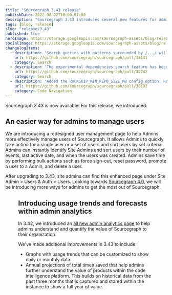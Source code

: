 ```yaml
---
title: "Sourcegraph 3.43 release"
publishDate: 2022-08-22T10:00-07:00
description: "Sourcegraph 3.43 introduces several new features for admins, including a newly redesigned user management page as well as annual forecasting for admin analytics."
tags: [blog, release]
slug: "release/3.43"
published: true
heroImage: https://storage.googleapis.com/sourcegraph-assets/blog/release-post/3.43/sourcegraph-3-43.png
socialImage: https://storage.googleapis.com/sourcegraph-assets/blog/release-post/3.43/sourcegraph-3-43.png
changelogItems:
  - description: 'Search queries with patterns surrounded by /.../ will now be interpreted as regular expressions. New queries and code monitors will interpret /.../ as regular expressions too. Existing search links or code monitors are unaffected. In the rare event where older links rely on the literal meaning of /.../, the string will be automatically quoted in a content filter, preserving the original meaning. If you happen to use an existing older link and want /.../ to work as a regular expression, add patterntype:standard to the query. '
    url: https://github.com/sourcegraph/sourcegraph/pull/38141
    category: Search
  - description: 'The experimental dependencies search feature has been removed, including the repo:deps(...) search predicate and the site configuration options codeIntelLockfileIndexing.enabled and experimentalFeatures.dependenciesSearch.'
    url: https://github.com/sourcegraph/sourcegraph/pull/39742
    category: Search
  - description: 'Added the ROCKSKIP_MIN_REPO_SIZE_MB config option. Rockskip is automatically used for repositories over the set size (which defaults to 1GB) which helps to improve the loading speed of symbols for large repos.'
    url: https://github.com/sourcegraph/sourcegraph/pull/38192
    category: Code Navigation
---
```


Sourcegraph 3.43 is now available! For this release, we introduced:

## An easier way for admins to manage users

We are introducing a redesigned user management page to help Admins more effectively manage users of Sourcegraph. It allows Admins to quickly take action for a single user or a set of users and sort users by set criteria. Admins can instantly identify Site Admins and sort users by their number of events, last active date, and when the users was created. Admins save time by performing bulk actions such as force sign-out, reset password, promote a user to a Admin, and delete a user. 

After upgrading to 3.43, site admins can find this enhanced page under Site Admin > Users & Auth > Users. Looking towards [Sourcegraph 4.0](https://about.sourcegraph.com/sourcegraph-4), we will be introducing more ways for admins to get the most out of Sourcegraph. 

<p><Figure 
  src="https://storage.googleapis.com/sourcegraph-assets/blog/release-post/3.43/user_admin_page.png"
  alt="User administration page"
/></p>


## Introducing usage trends and forecasts within admin analytics

In 3.42, we introduced an [all new admin analytics page](https://about.sourcegraph.com/blog/admin-analytics) to help admins understand and quantify the value of Sourcegraph to their organization. 

We've made additional improvements in 3.43 to include:
- Graphs with usage trends that can be customized to show daily or monthly data.
- Annual projections of total times saved that help admins further understand the value of products within the code intelligence platform. This builds on historical data from the past three months that is captured and stored within the instance to show a full year of value.

<p><Figure 
  src="https://storage.googleapis.com/sourcegraph-assets/blog/release-post/3.43/time-saved.png"
  alt="Annual projection for Cloud Search"
/></p>


